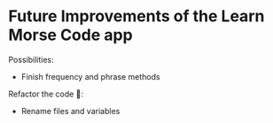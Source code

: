 # Future Improvements of the Learn Morse Code app

Possibilities:
- Finish frequency and phrase methods

Refactor the code 🙂:
- Rename files and variables